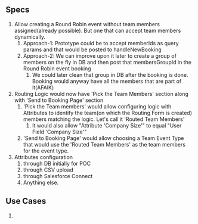 ## Specs

1. Allow creating a Round Robin event without team members assigned(already possible). But one that can accept team members dynamically.
    1. Approach-1: Prototype could be to accept memberIds as query params and that would be posted to handleNewBooking
    2. Approach-2: We can improve upon it later to create a group of members on the fly in DB and then post that membersGroupId in the Round Robin event booking
        1. We could later clean that group in DB after the booking is done. Booking would anyway have all the members that are part of it(AFAIK)
2. Routing Logic would now have 'Pick the Team Members' section along with 'Send to Booking Page' section
    1. 'Pick the Team members' would allow configuring logic with Attributes to identify the team(on which the Routing Form is created) members matching the logic. Let's call it 'Routed Team Members'
        1. It would also allow "Attribute 'Company Size'" to equal "User Field 'Company Size'"
    2. 'Send to Booking Page' would allow choosing a Team Event Type that would use the 'Routed Team Members' as the team members for the event type.
3. Attributes configuration
    1. through DB initially for POC
    2. through CSV upload
    3. through Salesforce Connect
    4. Anything else.

## Use Cases
1. 
